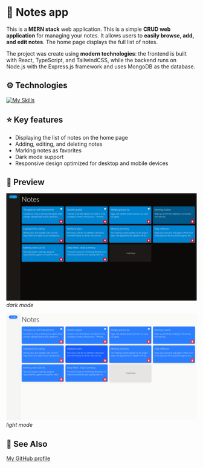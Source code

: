 # 📄 Notes app

This is a **MERN stack** web application. This is a simple **CRUD web application** for managing your notes. It allows users to **easily browse, add, and edit notes**. The home page displays the full list of notes.

The project was create using **modern technologies**: the frontend is built with React, TypeScript, and TailwindCSS, while the backend runs on Node.js with the Express.js framework and uses MongoDB as the database.

## ⚙️ Technologies

[![My Skills](https://skillicons.dev/icons?i=react,ts,js,tailwind,nodejs,express,mongodb&perline=7)](https://skillicons.dev)

## ⭐ Key features

- Displaying the list of notes on the home page
- Adding, editing, and deleting notes
- Marking notes as favorites
- Dark mode support
- Responsive design optimized for desktop and mobile devices

## 👀 Preview

![Notes app - dark mode](./docs/notes-dark-mode.png)
_dark mode_

![Notes app - light mode](./docs/notes-light-mode.png)
_light mode_

## 🔎 See Also

[My GitHub profile](https://github.com/OKE225)
